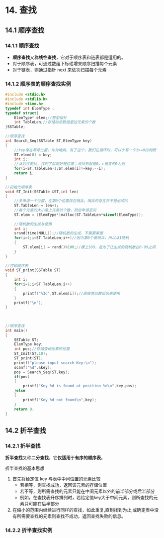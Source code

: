 # 14. 查找

## 14.1 顺序查找

### 14.1.1 顺序查找

* **顺序查找**又称**线性查找**，它对于顺序表和链表都是适用的。
* 对于顺序表，可通过数组下标递增来顺序扫描每个元素
* 对于链表，则通过指针 next 来依次扫描每个元素

###  14.1.2 顺序表的顺序查找实例

~~~cpp
#include <stdio.h>  
#include <stdlib.h>  
#include <time.h>  
typedef int ElemType ;  
typedef struct{  
    ElemType* elem;//整型指针  
    int TableLen;//存储动态数组里边元素的个数  
}SSTable;  
  
//顺序查找  
int Search_Seq(SSTable ST,ElemType key)  
{  
    //key存在零号位置，作为哨兵，有了这个，我们在循环时，可以少写一个i>=0的判断  
    ST.elem[0] = key;  
    int i;  
    //从后往前找，找到了就刚好是位置；没找到就是0，c语言的0为假
    for(i=ST.TableLen-1;ST.elem[i]!=key;--i);  
    return i;  
}  
  
//初始化顺序表  
void ST_Init(SSTable &ST,int len)  
{  
    //多申请一个位置，在第0个位置存在哨兵，哨兵的存在并不是必须的  
    ST.TableLen = len+1;  
    //每个元素的大小乘上元素的个数，然后申请空间  
    ST.elem = (ElemType*)malloc(ST.TableLen*sizeof(ElemType));  
  
    //随机数的生成与使用  
    int i;  
    srand(time(NULL));//随机数的生成，不需要掌握  
    for(i=1;i<ST.TableLen;i++)//因为第0个是哨兵，所以从1随机  
    {  
        ST.elem[i] = rand()%100;//模上100，是为了让生成的随机数在0-99之间  
    }  
}  
  
//打印顺序表  
void ST_print(SSTable ST)  
{  
    int i;  
    for(i=1;i<ST.TableLen;i++)  
    {  
        printf("%3d",ST.elem[i]);//直接类似数组名来使用  
    }  
    printf("\n");  
}  
  
  
  
//顺序查找  
int main()  
{  
    SSTable ST;  
    ElemType key;  
    int pos;//存储查询元素的位置  
    ST_Init(ST,10);  
    ST_print(ST);  
    printf("please input search Key:\n");  
    scanf("%d",&key);  
    pos = Search_Seq(ST,key);  
    if(pos)  
    {  
        printf("Key %d is found at position %d\n",key,pos);  
    }else  
    {  
        printf("Key %d not found\n",key);  
    }  
    return 0;  
}
~~~


## 14.2 折半查找

### 14.2.1 折半查找

**折半查找**又称**二分查找**，它**仅适用**于**有序的顺序表**。

折半查找的基本思想
1. 首先将给定值 key 与表中中间位置的元素比较
	* 若相等，则查找成功，返回该元素的存储位置
	* 若不等，则所需查找的元素只能在中间元素以外的前半部分或后半部分
	* 例如，在查找表升序排列时，若给定值key大于中间元素，则所查找的元素只可能在后半部分
2. 在缩小的范围内继续进行同样的查找，如此重复,直到找到为止,或确定表中没有所需要查找的元素则查找不成功，返回查找失败的信息。

### 14.2.2 折半查找实例